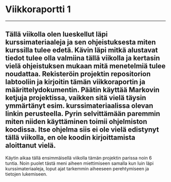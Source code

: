 # Viikkoraportti 1
---
Tällä viikolla olen lueskellut läpi kurssimateriaaleja ja sen ohjeistuksesta miten kurssilla tulee edetä. Kävin läpi mitkä 
alustavat tiedot tulee olla valmiina tällä viikolla ja kertasin vielä ohjeistuksen mukaan mitä menetelmiä tulee noudattaa.
Rekisteröin projektin repositorion labtooliin ja kirjoitin tämän viikkoraportin ja määrittelydokumentin.
Päätin käyttää Markovin ketjuja projektissa, vaikken sitä vielä täysin ymmärtänyt esim. kurssimateriaalissa olevan linkin perusteella.
Pyrin selvittämään paremmin miten niiden käyttäminen toimii ohjelmiston koodissa. Itse ohjelma siis ei ole vielä edistynyt tällä viikolla,
en ole koodin kirjoittamista aloittanut vielä.
---
Käytin aikaa tällä ensimmäisellä viikolla tämän projektin parissa noin 6 tuntia. Noin puolet tästä meni aiheen miettimiseen
samalla kun luin läpi kurssimateriaaleja, loput ajat tarkemmin aiheeseen perehtymiseen ja tietojen lukemiseen.